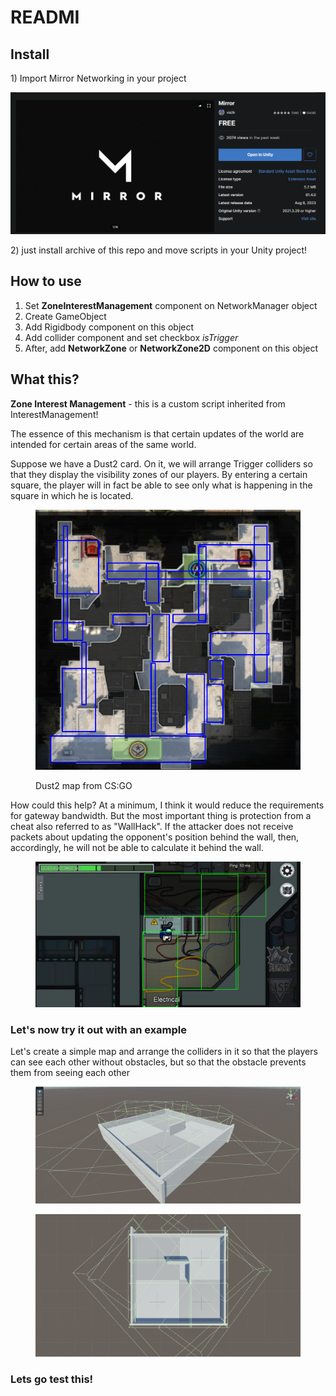 # READMI

## Install

1\) Import Mirror Networking in your project

![](.gitbook/assets/image.png)

2\) just install archive of this repo and move scripts in your Unity project!

## How to use

1. Set **ZoneInterestManagement** component on NetworkManager object
2. Create GameObject
3. Add Rigidbody component on this object
4. Add collider component and set checkbox _isTrigger_
5. After, add **NetworkZone** or **NetworkZone2D** component on this object

## What this?

**Zone Interest Management** - this is a custom script inherited from InterestManagement!

The essence of this mechanism is that certain updates of the world are intended for certain areas of the same world.

Suppose we have a Dust2 card. On it, we will arrange Trigger colliders so that they display the visibility zones of our players. By entering a certain square, the player will in fact be able to see only what is happening in the square in which he is located.

<figure><img src=".gitbook/assets/image (2).png" alt=""><figcaption><p>Dust2 map from CS:GO</p></figcaption></figure>

How could this help? At a minimum, I think it would reduce the requirements for gateway bandwidth. But the most important thing is protection from a cheat also referred to as "WallHack". If the attacker does not receive packets about updating the opponent's position behind the wall, then, accordingly, he will not be able to calculate it behind the wall.

<figure><img src=".gitbook/assets/image (5).png" alt=""><figcaption></figcaption></figure>

### Let's now try it out with an example

Let's create a simple map and arrange the colliders in it so that the players can see each other without obstacles, but so that the obstacle prevents them from seeing each other

<figure><img src=".gitbook/assets/image (3).png" alt=""><figcaption></figcaption></figure>

<figure><img src=".gitbook/assets/image (4).png" alt=""><figcaption></figcaption></figure>

### Lets go test this!
